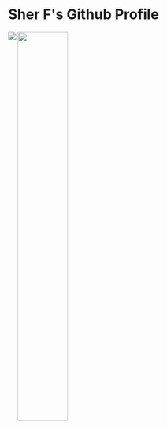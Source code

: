 # Sher F's Github Profile

<img align="left" src="https://github-readme-stats.vercel.app/api?username=sheraddo&show_icons=true&theme=dark#gh-dark-mode-only" />
<img align="left" width="45%" src="https://github-readme-stats.vercel.app/api/top-langs/?username=sheraddo&amp;layout=compact&amp;theme=dark&amp;langs-count=10" />
